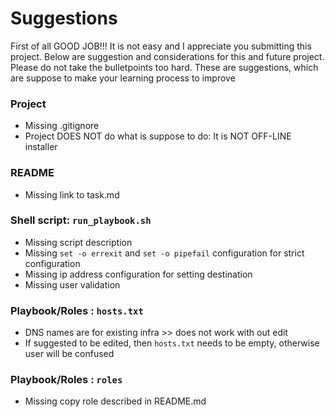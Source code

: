 # Suggestions

First of all GOOD JOB!!!
It is not easy and I appreciate you  submitting this project. Below are suggestion and considerations for this and future project. Please do not take the bulletpoints too hard. These are suggestions, which are suppose to make your learning process to improve

### Project
- Missing .gitignore
- Project DOES NOT do what is suppose to do: It is NOT OFF-LINE installer

### README
- Missing link to task.md

### Shell script: `run_playbook.sh`

- Missing script description
- Missing `set -o errexit` and `set -o pipefail` configuration  for strict configuration
- Missing ip address configuration for setting destination
- Missing user validation

### Playbook/Roles : `hosts.txt`

- DNS names are for existing infra >> does not work with out edit
- If suggested to be edited, then `hosts.txt` needs to be empty, otherwise user will be confused

### Playbook/Roles : `roles`

- Missing copy role described in README.md
